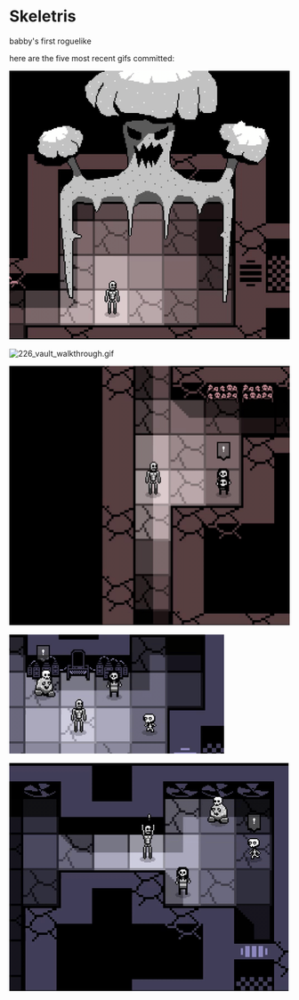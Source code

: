 # Skeletris
babby's first roguelike

here are the five most recent gifs committed:

![227_peaceful_victory.gif](gifs/227_peaceful_victory.gif?raw=true "227_peaceful_victory")

![226_vault_walkthrough.gif](gifs/226_vault_walkthrough.gif?raw=true "226_vault_walkthrough")

![225_mary_cave_horror_convo.gif](gifs/225_mary_cave_horror_convo.gif?raw=true "225_mary_cave_horror_convo")

![224_skul_conversation.gif](gifs/224_skul_conversation.gif?raw=true "224_skul_conversation")

![223_vent_conversation.gif](gifs/223_vent_conversation.gif?raw=true "223_vent_conversation")

